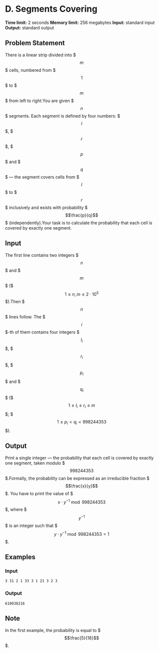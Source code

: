 # D. Segments Covering

**Time limit:** 2 seconds
**Memory limit:** 256 megabytes
**Input:** standard input
**Output:** standard output

## Problem Statement

There is a linear strip divided into $$$m$$$ cells, numbered from $$$1$$$ to $$$m$$$ from left to right.You are given $$$n$$$ segments. Each segment is defined by four numbers: $$$l$$$, $$$r$$$, $$$p$$$ and $$$q$$$ — the segment covers cells from $$$l$$$ to $$$r$$$ inclusively and exists with probability $$$\frac{p}{q}$$$ (independently).Your task is to calculate the probability that each cell is covered by exactly one segment.

## Input

The first line contains two integers $$$n$$$ and $$$m$$$ ($$$1 \le n, m \le 2 \cdot 10^5$$$).Then $$$n$$$ lines follow. The $$$i$$$-th of them contains four integers $$$l_i$$$, $$$r_i$$$, $$$p_i$$$ and $$$q_i$$$ ($$$1 \le l_i \le r_i \le m$$$; $$$1 \le p_i < q_i < 998244353$$$).

## Output

Print a single integer — the probability that each cell is covered by exactly one segment, taken modulo $$$998244353$$$.Formally, the probability can be expressed as an irreducible fraction $$$\frac{x}{y}$$$. You have to print the value of $$$x \cdot y^{-1} \bmod 998244353$$$, where $$$y^{-1}$$$ is an integer such that $$$y \cdot y^{-1} \bmod 998244353 = 1$$$.

## Examples

### Input
```
3 31 2 1 33 3 1 21 3 2 3
```

### Output
```
610038216
```

## Note

In the first example, the probability is equal to $$$\frac{5}{18}$$$.